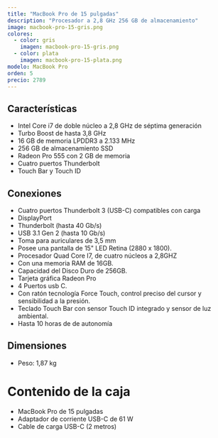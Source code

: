 ```yaml
---
title: "MacBook Pro de 15 pulgadas"
description: "Procesador a 2,8 GHz 256 GB de almacenamiento"
image: macbook-pro-15-gris.png
colores:
  - color: gris
    imagen: macbook-pro-15-gris.png
  - color: plata
    imagen: macbook-pro-15-plata.png
modelo: MacBook Pro
orden: 5
precio: 2789
---
```


## Características

  - Intel Core i7 de doble núcleo a 2,8 GHz de séptima generación
  - Turbo Boost de hasta 3,8 GHz
  - 16 GB de memoria LPDDR3 a 2.133 MHz
  - 256 GB de almacenamiento SSD
  - Radeon Pro 555 con 2 GB de memoria
  - Cuatro puertos Thunderbolt
  - Touch Bar y Touch ID

## Conexiones

  - Cuatro puertos Thunderbolt 3 (USB-C) compatibles con carga
  - DisplayPort
  - Thunderbolt (hasta 40 Gb/s)
  - USB 3.1 Gen 2 (hasta 10 Gb/s)
  - Toma para auriculares de 3,5 mm
  - Posee una pantalla de 15" LED Retina (2880 x 1800).
  - Procesador Quad Core I7, de cuatro núcleos a 2,8GHZ
  - Con una memoria RAM de 16GB.
  - Capacidad del Disco Duro de 256GB.
  - Tarjeta gráfica Radeon Pro  
  - 4 Puertos usb C.
  - Con ratón tecnología Force Touch, control preciso del cursor y sensibilidad a la presión.
  - Teclado Touch Bar con sensor Touch ID integrado y sensor de luz ambiental.
  - Hasta 10 horas de de autonomía

## Dimensiones

  - Peso: 1,87 kg

# Contenido de la caja

  - MacBook Pro de 15 pulgadas
  - Adaptador de corriente USB-C de 61 W
  - Cable de carga USB-C (2 metros)
